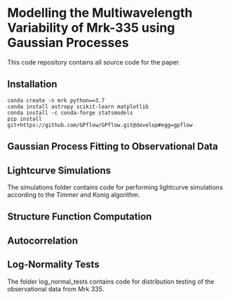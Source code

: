 # Modelling the Multiwavelength Variability of Mrk-335 using Gaussian Processes

This code repository contains all source code for the paper.

## Installation

```
conda create -n mrk python==3.7
conda install astropy scikit-learn matplotlib
conda install -c conda-forge statsmodels
pip install git+https://github.com/GPflow/GPflow.git@develop#egg=gpflow
```

## Gaussian Process Fitting to Observational Data

## Lightcurve Simulations

The simulations folder contains code for performing lightcurve simulations according
to the Timmer and Konig algorithm.

## Structure Function Computation

## Autocorrelation

## Log-Normality Tests

The folder log_normal_tests contains code for distribution testing of the observational
data from Mrk 335.
